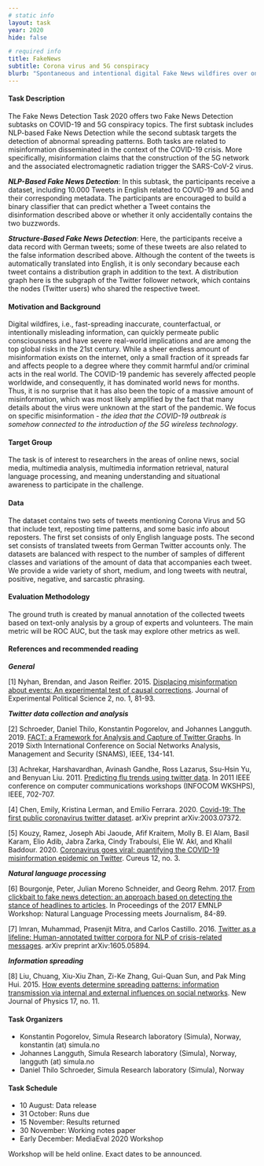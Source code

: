```yaml
---
# static info
layout: task
year: 2020
hide: false

# required info
title: FakeNews 
subtitle: Corona virus and 5G conspiracy
blurb: "Spontaneous and intentional digital Fake News wildfires over on-line social media can be as dangerous as natural fires. A new generation of data mining and analysis algorithms is required for early detection and tracking of information waves. This task focuses on the analysis of tweets around Coronavirus and 5G conspiracy theories in order to detect misinformation spreaders."
---
```

<!-- # please respect the structure below-->


#### Task Description
The Fake News Detection Task 2020 offers two Fake News Detection subtasks on COVID-19 and 5G conspiracy topics. The first subtask includes NLP-based Fake News Detection while the second subtask targets the detection of abnormal spreading patterns. Both tasks are related to misinformation disseminated in the context of the COVID-19 crisis. More specifically, misinformation claims that the construction of the 5G network and the associated electromagnetic radiation trigger the SARS-CoV-2 virus. 

***NLP-Based Fake News Detection***: In this subtask, the participants receive a dataset, including 10.000 Tweets in English related to COVID-19 and 5G and their corresponding metadata. The participants are encouraged to build a binary classifier that can predict whether a Tweet contains the disinformation described above or whether it only accidentally contains the two buzzwords.

***Structure-Based Fake News Detection***: Here, the participants receive a data record with German tweets; some of these tweets are also related to the false information described above. Although the content of the tweets is automatically translated into English, it is only secondary because each tweet contains a distribution graph in addition to the text. A distribution graph here is the subgraph of the Twitter follower network, which contains the nodes (Twitter users) who shared the respective tweet. 


#### Motivation and Background
Digital wildfires, i.e., fast-spreading inaccurate, counterfactual, or intentionally misleading information, can quickly permeate public consciousness and have severe real-world implications and are among the top global risks in the 21st century. While a sheer endless amount of misinformation exists on the internet, only a small fraction of it spreads far and affects people to a degree where they commit harmful and/or criminal acts in the real world. The COVID-19 pandemic has severely affected people worldwide, and consequently, it has dominated world news for months. Thus, it is no surprise that it has also been the topic of a massive amount of misinformation, which was most likely amplified by the fact that many details about the virus were unknown at the start of the pandemic. We focus on specific misinformation - *the idea that the COVID-19 outbreak is somehow connected to the introduction of the 5G wireless technology*.

#### Target Group
The task is of interest to researchers in the areas of online news, social media, multimedia analysis, multimedia information retrieval, natural language processing, and meaning understanding and situational awareness to participate in the challenge.


#### Data
The dataset contains two sets of tweets mentioning Corona Virus and 5G that include text, reposting time patterns, and some basic info about reposters. The first set consists of only English language posts. The second set consists of translated tweets from German Twitter accounts only. The datasets are balanced with respect to the number of samples of different classes and variations of the amount of data that accompanies each tweet. We provide a wide variety of short, medium, and long tweets with neutral, positive, negative, and sarcastic phrasing.


#### Evaluation Methodology
The ground truth is created by manual annotation of the collected tweets based on text-only analysis by a group of experts and volunteers. The main metric will be ROC AUC, but the task may explore other metrics as well.


#### References and recommended reading

***General***

[1] Nyhan, Brendan, and Jason Reifler. 2015. [Displacing misinformation about events: An experimental test of causal corrections](https://www.cambridge.org/core/journals/journal-of-experimental-political-science/article/displacing-misinformation-about-events-an-experimental-test-of-causal-corrections/69550AB61F4E3F7C2CD03532FC740D05#). Journal of Experimental Political Science 2, no. 1, 81-93.

***Twitter data collection and analysis***

[2] Schroeder, Daniel Thilo, Konstantin Pogorelov, and Johannes Langguth. 2019. [FACT: a Framework for Analysis and Capture of Twitter Graphs](https://ieeexplore.ieee.org/document/8931870). In 2019 Sixth International Conference on Social Networks Analysis, Management and Security (SNAMS), IEEE, 134-141.

[3] Achrekar, Harshavardhan, Avinash Gandhe, Ross Lazarus, Ssu-Hsin Yu, and Benyuan Liu. 2011. [Predicting flu trends using twitter data](https://ieeexplore.ieee.org/document/5928903). In 2011 IEEE conference on computer communications workshops (INFOCOM WKSHPS), IEEE, 702-707.

[4] Chen, Emily, Kristina Lerman, and Emilio Ferrara. 2020. [Covid-19: The first public coronavirus twitter dataset](https://arxiv.org/abs/2003.07372v1?utm_source=feedburner&utm_medium=feed&utm_campaign=Feed%3A+CoronavirusArXiv+%28Coronavirus+Research+at+ArXiv%29). arXiv preprint arXiv:2003.07372.

[5] Kouzy, Ramez, Joseph Abi Jaoude, Afif Kraitem, Molly B. El Alam, Basil Karam, Elio Adib, Jabra Zarka, Cindy Traboulsi, Elie W. Akl, and Khalil Baddour. 2020. [Coronavirus goes viral: quantifying the COVID-19 misinformation epidemic on Twitter](https://www.ncbi.nlm.nih.gov/pmc/articles/PMC7152572/). Cureus 12, no. 3.

***Natural language processing***

[6] Bourgonje, Peter, Julian Moreno Schneider, and Georg Rehm. 2017. [From clickbait to fake news detection: an approach based on detecting the stance of headlines to articles](https://www.aclweb.org/anthology/W17-4215/). In Proceedings of the 2017 EMNLP Workshop: Natural Language Processing meets Journalism, 84-89.

[7] Imran, Muhammad, Prasenjit Mitra, and Carlos Castillo. 2016. [Twitter as a lifeline: Human-annotated twitter corpora for NLP of crisis-related messages](https://arxiv.org/abs/1605.05894). arXiv preprint arXiv:1605.05894.

***Information spreading***

[8] Liu, Chuang, Xiu-Xiu Zhan, Zi-Ke Zhang, Gui-Quan Sun, and Pak Ming Hui. 2015. [How events determine spreading patterns: information transmission via internal and external influences on social networks](https://iopscience.iop.org/article/10.1088/1367-2630/17/11/113045/pdf). New Journal of Physics 17, no. 11.

<!-- # Please use the ACM format for references https://www.acm.org/publications/authors/reference-formatting (but no DOI needed)-->
<!-- # The paper title should be a hyperlink leading to the paper online-->



#### Task Organizers
* Konstantin Pogorelov, Simula Research laboratory (Simula), Norway, konstantin (at) simula.no
* Johannes Langguth, Simula Research laboratory (Simula), Norway, langguth (at) simula.no
* Daniel Thilo Schroeder, Simula Research laboratory (Simula), Norway

<!-- # add the email address of the contact organizer-->


#### Task Schedule
* 10 August: Data release <!-- # Replace XX with your date. Latest possible is 31 July-->
* 31 October: Runs due <!-- # Replace XX with your date. Latest possible is 31 October-->
* 15 November: Results returned  <!-- Fixed. Please do not change-->
* 30 November: Working notes paper  <!-- Fixed. Please do not change-->
* Early December: MediaEval 2020 Workshop <!-- Fixed. Please do not change-->

Workshop will be held online. Exact dates to be announced.

